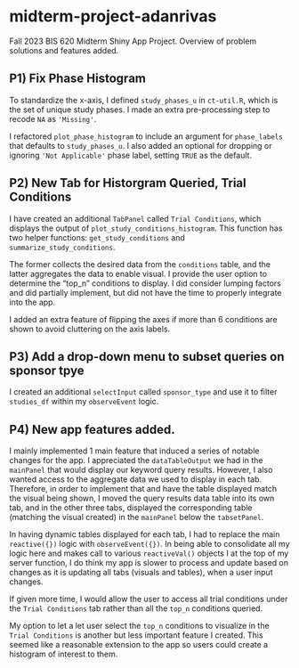
# midterm-project-adanrivas

Fall 2023 BIS 620 Midterm Shiny App Project. Overview of problem
solutions and features added.

## P1) Fix Phase Histogram

To standardize the x-axis, I defined `study_phases_u` in `ct-util.R`,
which is the set of unique study phases. I made an extra pre-processing
step to recode `NA` as `'Missing'`.

I refactored `plot_phase_histogram` to include an argument for
`phase_labels` that defaults to `study_phases_u`. I also added an
optional for dropping or ignoring `'Not Applicable'` phase label,
setting `TRUE` as the default.

## P2) New Tab for Historgram Queried, Trial Conditions

I have created an additional `TabPanel` called `Trial Conditions`, which
displays the output of `plot_study_conditions_histogram`. This function
has two helper functions: `get_study_conditions` and
`summarize_study_conditions`.

The former collects the desired data from the `conditions` table, and
the latter aggregates the data to enable visual. I provide the user
option to determine the “top_n” conditions to display. I did consider
lumping factors and did partially implement, but did not have the time
to properly integrate into the app.

I added an extra feature of flipping the axes if more than 6 conditions
are shown to avoid cluttering on the axis labels.

## P3) Add a drop-down menu to subset queries on sponsor tpye

I created an additional `selectInput` called `sponsor_type` and use it
to filter `studies_df` within my `observeEvent` logic.

## P4) New app features added.

I mainly implemented 1 main feature that induced a series of notable
changes for the app. I appreciated the `dataTableOutput` we had in the
`mainPanel` that would display our keyword query results. However, I
also wanted access to the aggregate data we used to display in each tab.
Therefore, in order to implement that and have the table displayed match
the visual being shown, I moved the query results data table into its
own tab, and in the other three tabs, displayed the corresponding table
(matching the visual created) in the `mainPanel` below the
`tabsetPanel`.

In having dynamic tables displayed for each tab, I had to replace the
main `reactive({})` logic with `observeEvent({})`. In being able to
consolidate all my logic here and makes call to various `reactiveVal()`
objects I at the top of my server function, I do think my app is slower
to process and update based on changes as it is updating all tabs
(visuals and tables), when a user input changes.

If given more time, I would allow the user to access all trial
conditions under the `Trial Conditions` tab rather than all the `top_n`
conditions queried.

My option to let a let user select the `top_n` conditions to visualize
in the `Trial Conditions` is another but less important feature I
created. This seemed like a reasonable extension to the app so users
could create a histogram of interest to them.
